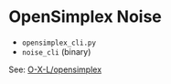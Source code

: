 # OpenSimplex Noise

* `opensimplex_cli.py`
* `noise_cli` (binary)

See: [O-X-L/opensimplex](https://github.com/O-X-L/opensimplex)
